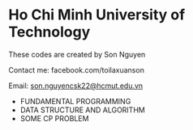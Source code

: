 # Ho Chi Minh University of Technology

These codes are created by Son Nguyen

Contact me:  facebook.com/toilaxuanson

Email: son.nguyencsk22@hcmut.edu.vn

- FUNDAMENTAL PROGRAMMING 
- DATA STRUCTURE AND ALGORITHM
- SOME CP PROBLEM
